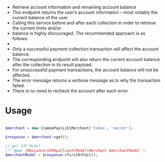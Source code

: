 * Retrieve account information and remaining account balance
* This endpoint returns the user’s account information – most notably the current balance of the user.
* Calling this service before and after each collection in order to retrieve the current limits and/or
* balance is highly discouraged. The recommended approach is as follows:
*
* Only a successful payment collection transaction will affect the account balance.
* The corresponding endpoint will also return the current account balance after the collection in its result payload.
* For unsuccessful payment transactions, the account balance will not be affected.
* The error message returns a verbose message as to why the transaction failed.
* There is no need to recheck the account after each error.

# Usage

```php

$merchant = new \CamooPay\Lib\Merchant('token', 'secret');

$response = $merchant->get();

// get S3P Model
/** @var \Maviance\S3PApiClient\Model\Merchant $merchantModel */
$merchantModel = $response->firstOrFail();


```

